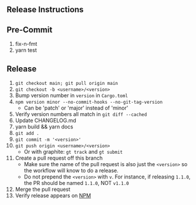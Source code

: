 Release Instructions
--------------------

Pre-Commit
----------
1. fix-n-fmt
1. yarn test

Release
-------
1. `git checkout main; git pull origin main`
1. `git checkout -b <username>/<version>`
1. Bump version number in `version` in `Cargo.toml`
1. `npm version minor --no-commit-hooks --no-git-tag-version`
    - Can be 'patch' or 'major' instead of 'minor'
1. Verify version numbers all match in `git diff --cached`
1. Update CHANGELOG.md
1. yarn build && yarn docs
1. `git add .`
1. `git commit -m '<version>'`
1. `git push origin <username>/<version>`
    - Or with graphite: `gt track` and `gt submit`
1. Create a pull request off this branch
    - Make sure the name of the pull request is also just the `<version>` so the workflow will know to do a release.
    - Do not prepend the `<version>` with `v`. For instance, if releasing `1.1.0`, the PR should be named `1.1.0`, NOT `v1.1.0`
1. Merge the pull request
1. Verify release appears on [NPM](https://www.npmjs.com/package/@ngrok/ngrok?activeTab=versions)
